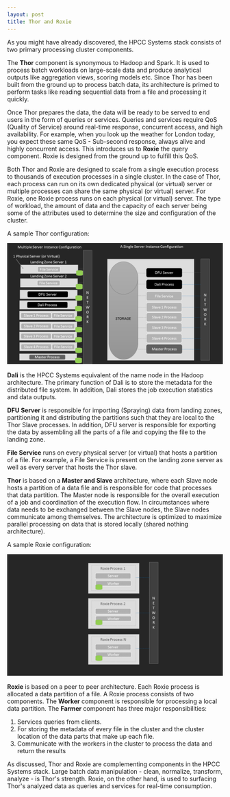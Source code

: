 ```yaml
---
layout: post
title: Thor and Roxie
---
```


As you might have already discovered, the HPCC Systems stack consists of two primary processing cluster components.

The **Thor** component is synonymous to Hadoop and Spark. It is used to process batch workloads on large-scale data and produce analytical outputs like aggregation views, scoring models etc. Since Thor has been built from the ground up to process batch data, its architecture is primed to perform tasks like reading sequential data from a file and processing it quickly.

Once Thor prepares the data, the data will be ready to be served to end users in the form of queries or services. Queries and services require QoS (Quality of Service) around real-time response, concurrent access, and high availability. For example, when you look up the weather for London today, you expect these same QoS - Sub-second response, always alive and highly concurrent access. This introduces us to **Roxie** the query component. Roxie is designed from the ground up to fulfill this QoS.

Both Thor and Roxie are designed to scale from a single execution process to thousands of execution processes in a single cluster. In the case of Thor, each process can run on its own dedicated physical (or virtual) server or multiple processes can share the same physical (or virtual) server. For Roxie, one Roxie process runs on each physical (or virtual) server. The type of workload, the amount of data and the capacity of each server being some of the attributes used to determine the size and configuration of the cluster.

A sample Thor configuration:

![](/assets/images/Slide6.PNG)

**Dali** is the HPCC Systems equivalent of the name node in the Hadoop architecture. The primary function of Dali is to store the metadata for the distributed file system. In addition, Dali stores the job execution statistics and data outputs. 

**DFU Server** is responsible for importing (Spraying) data from landing zones, partitioning it and distributing the partitions such that they are local to the Thor Slave processes. In addition, DFU server is responsible for exporting the data by assembling all the parts of a file and copying the file to the landing zone.  

**File Service** runs on every physical server (or virtual) that hosts a partition of a file. For example, a File Service is present on the landing zone server as well as every server that hosts the Thor slave. 

**Thor** is based on a **Master and Slave** architecture, where each Slave node hosts a partition of a data file and is responsible for code that processes that data partition. The Master node is responsible for the overall execution of a job and coordination of the execution flow. In circumstances where data needs to be exchanged between the Slave nodes, the Slave nodes communicate among themselves. The architecture is optimized to maximize parallel processing on data that is stored locally (shared nothing architecture).


A sample Roxie configuration:

![](/assets/images/Slide7.PNG)


**Roxie** is based on a peer to peer architecture. Each Roxie process is allocated a data partition of a file. A Roxie process consists of two components. The **Worker** component is responsible for processing a local data partition.  The **Farmer** component has three major responsibilities:

1. Services queries from clients.
1. For storing the metadata of every file in the cluster and the cluster location of the data parts that make up each file. 
1. Communicate with the workers in the cluster to process the data and return the results

As discussed, Thor and Roxie are complementing components in the HPCC Systems stack. Large batch data manipulation - clean, normalize, transform, analyze - is Thor's strength. Roxie, on the other hand, is used to surfacing Thor's analyzed data as queries and services for real-time consumption.


